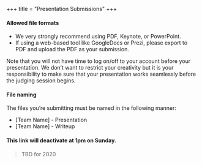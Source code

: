 +++
title = "Presentation Submissions"
+++

#### Allowed file formats

- We very strongly recommend using PDF, Keynote, or PowerPoint.
- If using a web-based tool like GoogleDocs or Prezi, please export to PDF and upload the PDF as your submission.

Note that you will not have time to log on/off to your account before your presentation. We don’t want to restrict your creativity but it is your responsibility to make sure that your presentation works seamlessly before the judging session begins.

#### File naming

The files you’re submitting must be named in the following manner:

- [Team Name] - Presentation
- [Team Name] - Writeup

#### This link will deactivate at 1pm on Sunday. 

> TBD for 2020

<!---
<script src="https://csuchico.app.box.com/upload-widget/embed.js?folderID=71880096713&height=420&isDescriptionFieldShown=0&isEmailRequired=0&title=Submit%20File(s)%20to%20Submissions&token=uyyq1gfzmd0hn47q4p8ljuv2hp0sxo2f&width=385" type="text/javascript"></script>

--->
